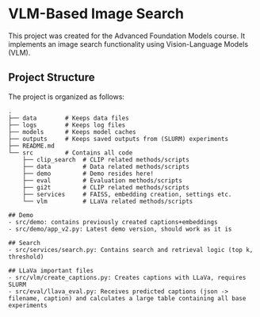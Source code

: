 # VLM-Based Image Search

This project was created for the Advanced Foundation Models course. It implements an image search functionality using Vision-Language Models (VLM).

## Project Structure

The project is organized as follows:

```plaintext
.
├── data        # Keeps data files
├── logs        # Keeps log files
├── models      # Keeps model caches
├── outputs     # Keeps saved outputs from (SLURM) experiments
├── README.md
└── src         # Contains all code
    ├── clip_search  # CLIP related methods/scripts
    ├── data         # Data related methods/scripts
    ├── demo         # Demo resides here!
    ├── eval         # Evaluation methods/scripts
    ├── gi2t         # CLIP related methods/scripts
    ├── services     # FAISS, embedding creation, settings etc.
    └── vlm          # LLaVa related methods/scripts

## Demo
- src/demo: contains previously created captions+embeddings
- src/demo/app_v2.py: Latest demo version, should work as it is

## Search
- src/services/search.py: Contains search and retrieval logic (top k, threshold)

## LLaVa important files
- src/vlm/create_captions.py: Creates captions with LLaVa, requires SLURM
- src/eval/llava_eval.py: Receives predicted captions (json -> filename, caption) and calculates a large table containing all base experiments

